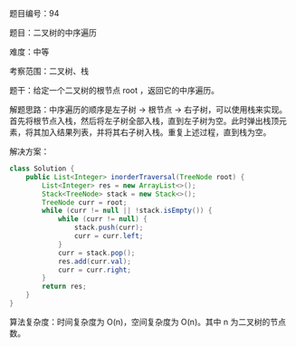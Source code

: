 题目编号：94

题目：二叉树的中序遍历

难度：中等

考察范围：二叉树、栈

题干：给定一个二叉树的根节点 root ，返回它的中序遍历。

解题思路：中序遍历的顺序是左子树 -> 根节点 -> 右子树，可以使用栈来实现。首先将根节点入栈，然后将左子树全部入栈，直到左子树为空。此时弹出栈顶元素，将其加入结果列表，并将其右子树入栈。重复上述过程，直到栈为空。

解决方案：

```java
class Solution {
    public List<Integer> inorderTraversal(TreeNode root) {
        List<Integer> res = new ArrayList<>();
        Stack<TreeNode> stack = new Stack<>();
        TreeNode curr = root;
        while (curr != null || !stack.isEmpty()) {
            while (curr != null) {
                stack.push(curr);
                curr = curr.left;
            }
            curr = stack.pop();
            res.add(curr.val);
            curr = curr.right;
        }
        return res;
    }
}
```

算法复杂度：时间复杂度为 O(n)，空间复杂度为 O(n)。其中 n 为二叉树的节点数。